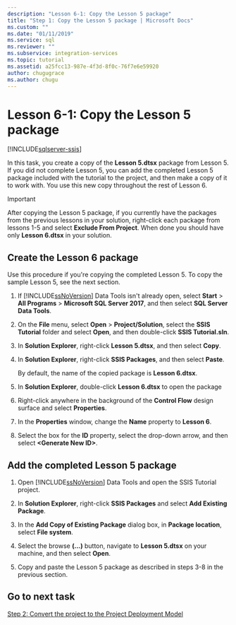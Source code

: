 ```yaml
---
description: "Lesson 6-1: Copy the Lesson 5 package"
title: "Step 1: Copy the Lesson 5 package | Microsoft Docs"
ms.custom: ""
ms.date: "01/11/2019"
ms.service: sql
ms.reviewer: ""
ms.subservice: integration-services
ms.topic: tutorial
ms.assetid: a25fcc13-987e-4f3d-8f0c-76f7e6e59920
author: chugugrace
ms.author: chugu
---
```

# Lesson 6-1: Copy the Lesson 5 package

[!INCLUDE[sqlserver-ssis](../includes/applies-to-version/sqlserver-ssis.md)]



In this task, you create a copy of the **Lesson 5.dtsx** package from Lesson 5. If you did not complete Lesson 5, you can add the completed Lesson 5 package included with the tutorial to the project, and then make a copy of it to work with. You use this new copy throughout the rest of Lesson 6. 

> [!IMPORTANT]
> After copying the Lesson 5 package, if you currently have the packages from the previous lessons in your solution, right-click each package from lessons 1-5 and select **Exclude From Project**. When done you should have only **Lesson 6.dtsx** in your solution.   
  
## Create the Lesson 6 package  
  
Use this procedure if you're copying the completed Lesson 5.  To copy the sample Lesson 5, see the next section.

1.  If [!INCLUDE[ssNoVersion](../includes/ssnoversion-md.md)] Data Tools isn't already open, select **Start** > **All Programs** > **Microsoft SQL Server 2017**, and then select **SQL Server Data Tools**.

2.  On the **File** menu, select **Open** > **Project/Solution**, select the **SSIS Tutorial** folder and select **Open**, and then double-click **SSIS Tutorial.sln**.

3.  In **Solution Explorer**, right-click **Lesson 5.dtsx**, and then select **Copy**.

4.  In **Solution Explorer**, right-click **SSIS Packages**, and then select **Paste**.

    By default, the name of the copied package is **Lesson 6.dtsx**.

5.  In **Solution Explorer**, double-click **Lesson 6.dtsx** to open the package

6.  Right-click anywhere in the background of the **Control Flow** design surface and select **Properties**.

7.  In the **Properties** window, change the **Name** property to **Lesson 6**.

8.  Select the box for the **ID** property, select the drop-down arrow, and then select **\<Generate New ID>**.

## Add the completed Lesson 5 package

1.  Open [!INCLUDE[ssNoVersion](../includes/ssnoversion-md.md)] Data Tools and open the SSIS Tutorial project.

2.  In **Solution Explorer**, right-click **SSIS Packages** and select **Add Existing Package**.

3.  In the **Add Copy of Existing Package** dialog box, in **Package location**, select **File system**.

4.  Select the browse **(...)** button, navigate to **Lesson 5.dtsx** on your machine, and then select **Open**.

5.  Copy and paste the Lesson 5 package as described in steps 3-8 in the previous section.

## Go to next task
[Step 2: Convert the project to the Project Deployment Model](../integration-services/lesson-6-2-converting-the-project-to-the-project-deployment-model.md)  
  
